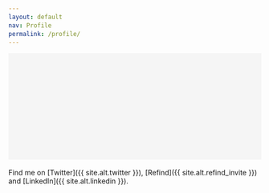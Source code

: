 ```yaml
---
layout: default
nav: Profile
permalink: /profile/
---
```


![](/-/profile/profile.png)

Find me on [Twitter]({{ site.alt.twitter }}), [Refind]({{ site.alt.refind_invite }}) and [LinkedIn]({{ site.alt.linkedin }}).

